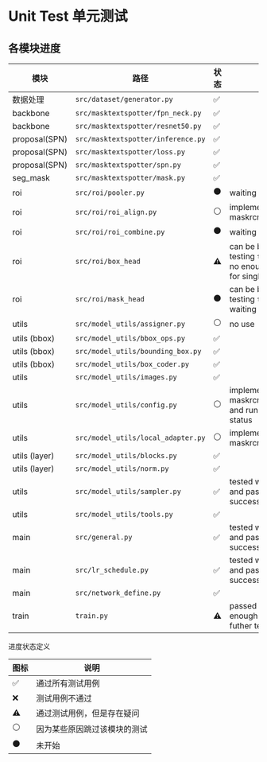 # Unit Test 单元测试

## 各模块进度

| 模块          | 路径                               | 状态               | 描述                                                         |
| ------------- | ---------------------------------- | ------------------ | ------------------------------------------------------------ |
| 数据处理      | `src/dataset/generator.py`         | :white_check_mark: |                                                              |
| backbone      | `src/masktextspotter/fpn_neck.py`  | :white_check_mark: |                                                              |
| backbone      | `src/masktextspotter/resnet50.py`  | :white_check_mark: |                                                              |
| proposal(SPN) | `src/masktextspotter/inference.py` | :white_check_mark: |                                                              |
| proposal(SPN) | `src/masktextspotter/loss.py`      | :white_check_mark: |                                                              |
| proposal(SPN) | `src/masktextspotter/spn.py`       | :white_check_mark: |                                                              |
| seg_mask      | `src/masktextspotter/mask.py`      | :white_check_mark: |                                                              |
| roi           | `src/roi/pooler.py`                | :black_circle:     | waiting                                                      |
| roi           | `src/roi/roi_align.py`             | :white_circle:     | implemented from maskrcnn(mindspore)                         |
| roi           | `src/roi/roi_combine.py`           | :black_circle:     | waiting                                                      |
| roi           | `src/roi/box_head`                 | :warning:          | can be built when testing `train.py` but no enough resource for single test |
| roi           | `src/roi/mask_head`                | :black_circle:     | can be built when testing `train.py` and waiting now         |
| utils         | `src/model_utils/assigner.py`      | :white_circle:     | no use                                                       |
| utils (bbox)  | `src/model_utils/bbox_ops.py`      | :white_check_mark: |                                                              |
| utils (bbox)  | `src/model_utils/bounding_box.py`  | :white_check_mark: |                                                              |
| utils (bbox)  | `src/model_utils/box_coder.py`     | :white_check_mark: |                                                              |
| utils         | `src/model_utils/images.py`        | :white_check_mark: |                                                              |
| utils         | `src/model_utils/config.py`        | :white_circle:     | implemented from maskrcnn(mindspore) and run in good status  |
| utils         | `src/model_utils/local_adapter.py` | :white_circle:     | implemented from maskrcnn(mindspore)                         |
| utils (layer) | `src/model_utils/blocks.py`        | :white_check_mark: |                                                              |
| utils (layer) | `src/model_utils/norm.py`          | :white_check_mark: |                                                              |
| utils         | `src/model_utils/sampler.py`       | :white_check_mark: | tested with `train.py` and passed successfully               |
| utils         | `src/model_utils/tools.py`         | :white_check_mark: |                                                              |
| main          | `src/general.py`                   | :white_check_mark: | tested with `train.py` and passed successfully               |
| main          | `src/lr_schedule.py`               | :white_check_mark: | tested with `train.py` and passed successfully               |
| main          | `src/network_define.py`            | :white_check_mark: |                                                              |
| train         | `train.py`                         | :warning:          | passed but no enough resource for futher testing             |

进度状态定义

| 图标               | 说明                         |
| ------------------ | ---------------------------- |
| :white_check_mark: | 通过所有测试用例             |
| :x:                | 测试用例不通过               |
| :warning:          | 通过测试用例，但是存在疑问   |
| :white_circle:     | 因为某些原因跳过该模块的测试 |
| :black_circle:     | 未开始                       |

